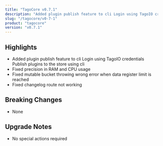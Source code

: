 ```yaml
---
title: "TagoCore v0.7.1"
description: "Added plugin publish feature to cli Login using TagoIO credentials Publish plugins to the store using cli"
slug: "/tagocore/v0-7-1"
product: "tagocore"
version: "v0.7.1"
---
```


## Highlights

- Added plugin publish feature to cli Login using TagoIO credentials Publish plugins to the store using cli
- Fixed precision in RAM and CPU usage
- Fixed mutable bucket throwing wrong error when data register limit is reached
- Fixed changelog route not working

## Breaking Changes

- None

## Upgrade Notes

- No special actions required
